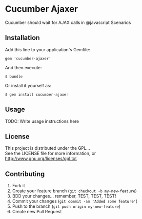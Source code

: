 Cucumber Ajaxer
===============

Cucumber should wait for AJAX calls in @javascript Scenarios

## Installation

Add this line to your application's Gemfile:

    gem 'cucumber-ajaxer'

And then execute:

    $ bundle

Or install it yourself as:

    $ gem install cucumber-ajaxer

## Usage

TODO: Write usage instructions here

## License

This project is distributed under the GPL...  
See the LICENSE file for more information, or http://www.gnu.org/licenses/gpl.txt

## Contributing

1. Fork it
2. Create your feature branch (`git checkout -b my-new-feature`)
3. BDD your changes... remember, TEST, TEST, TEST!
4. Commit your changes (`git commit -am 'Added some feature'`)
5. Push to the branch (`git push origin my-new-feature`)
6. Create new Pull Request
